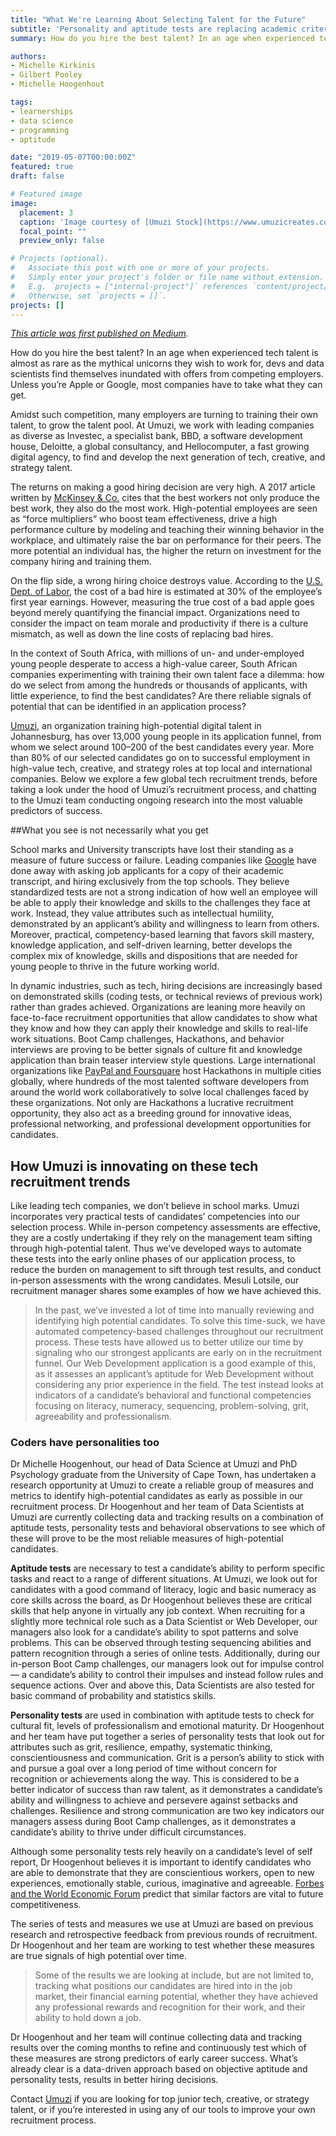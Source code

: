 ```yaml
---
title: "What We're Learning About Selecting Talent for the Future"
subtitle: 'Personality and aptitude tests are replacing academic criteria in hiring decisions'
summary: How do you hire the best talent? In an age when experienced tech talent is almost as rare as the mythical unicorns they wish to work for, devs and data scientists find themselves inundated with offers from competing employers. Unless you’re Apple or Google, most companies have to take what they can get. In dynamic industries, such as tech, hiring decisions are increasingly based on demonstrated skills (coding tests, or technical reviews of previous work) rather than grades achieved. Like leading tech companies, we don’t believe in school marks. Umuzi incorporates very practical tests of candidates’ competencies into our selection process.

authors:
- Michelle Kirkinis
- Gilbert Pooley
- Michelle Hoogenhout

tags:
- learnerships
- data science
- programming
- aptitude

date: "2019-05-07T00:00:00Z"
featured: true
draft: false

# Featured image
image:
  placement: 3
  caption: 'Image courtesy of [Umuzi Stock](https://www.umuzicreates.com/stock-1)'
  focal_point: ""
  preview_only: false

# Projects (optional).
#   Associate this post with one or more of your projects.
#   Simply enter your project's folder or file name without extension.
#   E.g. `projects = ["internal-project"]` references `content/project/deep-learning/index.md`.
#   Otherwise, set `projects = []`.
projects: []
---
```


*[This article was first published on Medium](https://medium.com/@Umuzi/what-were-learning-about-selecting-talent-for-the-future-f8f9f5a42556).*

How do you hire the best talent? In an age when experienced tech talent is almost as rare as the mythical unicorns they wish to work for, devs and data scientists find themselves inundated with offers from competing employers. Unless you’re Apple or Google, most companies have to take what they can get.

Amidst such competition, many employers are turning to training their own talent, to grow the talent pool. At Umuzi, we work with leading companies as diverse as Investec, a specialist bank, BBD, a software development house, Deloitte, a global consultancy, and Hellocomputer, a fast growing digital agency, to find and develop the next generation of tech, creative, and strategy talent.

The returns on making a good hiring decision are very high. A 2017 article written by [McKinsey & Co.](https://www.mckinsey.com/business-functions/organization/our-insights/attracting-and-retaining-the-right-talent) cites that the best workers not only produce the best work, they also do the most work. High-potential employees are seen as “force multipliers” who boost team effectiveness, drive a high performance culture by modeling and teaching their winning behavior in the workplace, and ultimately raise the bar on performance for their peers. The more potential an individual has, the higher the return on investment for the company hiring and training them.

On the flip side, a wrong hiring choice destroys value. According to the [U.S. Dept. of Labor](https://www.forbes.com/sites/falonfatemi/2016/09/28/the-true-cost-of-a-bad-hire-its-more-than-you-think/#580b7d4a4aa4), the cost of a bad hire is estimated at 30% of the employee’s first year earnings. However, measuring the true cost of a bad apple goes beyond merely quantifying the financial impact. Organizations need to consider the impact on team morale and productivity if there is a culture mismatch, as well as down the line costs of replacing bad hires.

In the context of South Africa, with millions of un- and under-employed young people desperate to access a high-value career, South African companies experimenting with training their own talent face a dilemma: how do we select from among the hundreds or thousands of applicants, with little experience, to find the best candidates? Are there reliable signals of potential that can be identified in an application process?

[Umuzi](https://www.umuzi.org/), an organization training high-potential digital talent in Johannesburg, has over 13,000 young people in its application funnel, from whom we select around 100–200 of the best candidates every year. More than 80% of our selected candidates go on to successful employment in high-value tech, creative, and strategy roles at top local and international companies. Below we explore a few global tech recruitment trends, before taking a look under the hood of Umuzi’s recruitment process, and chatting to the Umuzi team conducting ongoing research into the most valuable predictors of success.


##What you see is not necessarily what you get

School marks and University transcripts have lost their standing as a measure of future success or failure. Leading companies like [Google](https://qz.com/180247/why-google-doesnt-care-about-hiring-top-college-graduates/) have done away with asking job applicants for a copy of their academic transcript, and hiring exclusively from the top schools. They believe standardized tests are not a strong indication of how well an employee will be able to apply their knowledge and skills to the challenges they face at work. Instead, they value attributes such as intellectual humility, demonstrated by an applicant’s ability and willingness to learn from others. Moreover, practical, competency-based learning that favors skill mastery, knowledge application, and self-driven learning, better develops the complex mix of knowledge, skills and dispositions that are needed for young people to thrive in the future working world.

In dynamic industries, such as tech, hiring decisions are increasingly based on demonstrated skills (coding tests, or technical reviews of previous work) rather than grades achieved. Organizations are leaning more heavily on face-to-face recruitment opportunities that allow candidates to show what they know and how they can apply their knowledge and skills to real-life work situations. Boot Camp challenges, Hackathons, and behavior interviews are proving to be better signals of culture fit and knowledge application than brain teaser interview style questions. Large international organizations like [PayPal and Foursquare](https://dzone.com/articles/hackathon-projects-by-big-companies-foursqueare-pa) host Hackathons in multiple cities globally, where hundreds of the most talented software developers from around the world work collaboratively to solve local challenges faced by these organizations. Not only are Hackathons a lucrative recruitment opportunity, they also act as a breeding ground for innovative ideas, professional networking, and professional development opportunities for candidates.

## How Umuzi is innovating on these tech recruitment trends

Like leading tech companies, we don’t believe in school marks. Umuzi incorporates very practical tests of candidates’ competencies into our selection process. While in-person competency assessments are effective, they are a costly undertaking if they rely on the management team sifting through high-potential talent. Thus we’ve developed ways to automate these tests into the early online phases of our application process, to reduce the burden on management to sift through test results, and conduct in-person assessments with the wrong candidates. Mesuli Lotsile, our recruitment manager shares some examples of how we have achieved this.

> In the past, we’ve invested a lot of time into manually reviewing and identifying high potential candidates. To solve this time-suck, we have automated competency-based challenges throughout our recruitment process. These tests have allowed us to better utilize our time by signaling who our strongest applicants are early on in the recruitment funnel. Our Web Development application is a good example of this, as it assesses an applicant’s aptitude for Web Development without considering any prior experience in the field. The test instead looks at indicators of a candidate’s behavioral and functional competencies focusing on literacy, numeracy, sequencing, problem-solving, grit, agreeability and professionalism.

### Coders have personalities too

Dr Michelle Hoogenhout, our head of Data Science at Umuzi and PhD Psychology graduate from the University of Cape Town, has undertaken a research opportunity at Umuzi to create a reliable group of measures and metrics to identify high-potential candidates as early as possible in our recruitment process. Dr Hoogenhout and her team of Data Scientists at Umuzi are currently collecting data and tracking results on a combination of aptitude tests, personality tests and behavioral observations to see which of these will prove to be the most reliable measures of high-potential candidates.

**Aptitude tests** are necessary to test a candidate’s ability to perform specific tasks and react to a range of different situations. At Umuzi, we look out for candidates with a good command of literacy, logic and basic numeracy as core skills across the board, as Dr Hoogenhout believes these are critical skills that help anyone in virtually any job context. When recruiting for a slightly more technical role such as a Data Scientist or Web Developer, our managers also look for a candidate’s ability to spot patterns and solve problems. This can be observed through testing sequencing abilities and pattern recognition through a series of online tests. Additionally, during our in-person Boot Camp challenges, our managers look out for impulse control — a candidate’s ability to control their impulses and instead follow rules and sequence actions. Over and above this, Data Scientists are also tested for basic command of probability and statistics skills.

**Personality tests** are used in combination with aptitude tests to check for cultural fit, levels of professionalism and emotional maturity. Dr Hoogenhout and her team have put together a series of personality tests that look out for attributes such as grit, resilience, empathy, systematic thinking, conscientiousness and communication. Grit is a person’s ability to stick with and pursue a goal over a long period of time without concern for recognition or achievements along the way. This is considered to be a better indicator of success than raw talent, as it demonstrates a candidate’s ability and willingness to achieve and persevere against setbacks and challenges. Resilience and strong communication are two key indicators our managers assess during Boot Camp challenges, as it demonstrates a candidate’s ability to thrive under difficult circumstances.

Although some personality tests rely heavily on a candidate’s level of self report, Dr Hoogenhout believes it is important to identify candidates who are able to demonstrate that they are conscientious workers, open to new experiences, emotionally stable, curious, imaginative and agreeable. [Forbes and the World Economic Forum](https://www.forbes.com/sites/ellevate/2018/08/06/the-skills-you-need-to-succeed-in-2020/#38fc183f288a) predict that similar factors are vital to future competitiveness.

The series of tests and measures we use at Umuzi are based on previous research and retrospective feedback from previous rounds of recruitment. Dr Hoogenhout and her team are working to test whether these measures are true signals of high potential over time.

> Some of the results we are looking at include, but are not limited to, tracking what positions our candidates are hired into in the job market, their financial earning potential, whether they have achieved any professional rewards and recognition for their work, and their ability to hold down a job.

Dr Hoogenhout and her team will continue collecting data and tracking results over the coming months to refine and continuously test which of these measures are strong predictors of early career success.
What’s already clear is a data-driven approach based on objective aptitude and personality tests, results in better hiring decisions.

Contact [Umuzi](https://www.umuzi.org/) if you are looking for top junior tech, creative, or strategy talent, or if you’re interested in using any of our tools to improve your own recruitment process.
